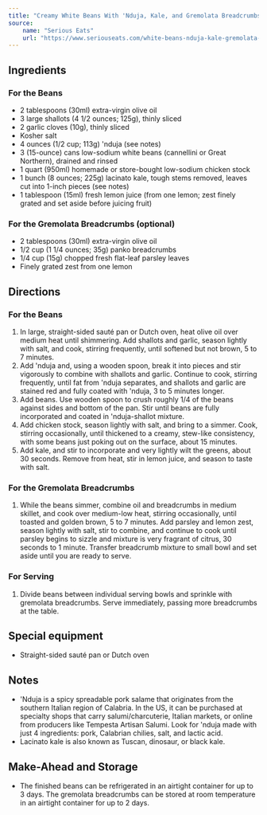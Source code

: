 ```yaml
---
title: "Creamy White Beans With 'Nduja, Kale, and Gremolata Breadcrumbs"
source:
    name: "Serious Eats"
    url: "https://www.seriouseats.com/white-beans-nduja-kale-gremolata-breadcrumbs"
---
```


## Ingredients

### For the Beans

-   2 tablespoons (30ml) extra-virgin olive oil
-   3 large shallots (4 1/2 ounces; 125g), thinly sliced
-   2 garlic cloves (10g), thinly sliced
-   Kosher salt
-   4 ounces (1/2 cup; 113g) 'nduja (see notes)
-   3 (15-ounce) cans low-sodium white beans (cannellini or Great Northern), drained and rinsed
-   1 quart (950ml) homemade or store-bought low-sodium chicken stock
-   1 bunch (8 ounces; 225g) lacinato kale, tough stems removed, leaves cut into 1-inch pieces (see notes)
-   1 tablespoon (15ml) fresh lemon juice (from one lemon; zest finely grated and set aside before juicing fruit)

### For the Gremolata Breadcrumbs (optional)

-   2 tablespoons (30ml) extra-virgin olive oil
-   1/2 cup (1 1/4 ounces; 35g) panko breadcrumbs
-   1/4 cup (15g) chopped fresh flat-leaf parsley leaves
-   Finely grated zest from one lemon

## Directions

### For the Beans

1. In large, straight-sided sauté pan or Dutch oven, heat olive oil over medium heat until shimmering. Add shallots and garlic, season lightly with salt, and cook, stirring frequently, until softened but not brown, 5 to 7 minutes.
1. Add 'nduja and, using a wooden spoon, break it into pieces and stir vigorously to combine with shallots and garlic. Continue to cook, stirring frequently, until fat from 'nduja separates, and shallots and garlic are stained red and fully coated with 'nduja, 3 to 5 minutes longer.
1. Add beans. Use wooden spoon to crush roughly 1/4 of the beans against sides and bottom of the pan. Stir until beans are fully incorporated and coated in 'nduja-shallot mixture.
1. Add chicken stock, season lightly with salt, and bring to a simmer. Cook, stirring occasionally, until thickened to a creamy, stew-like consistency, with some beans just poking out on the surface, about 15 minutes.
1. Add kale, and stir to incorporate and very lightly wilt the greens, about 30 seconds. Remove from heat, stir in lemon juice, and season to taste with salt.

### For the Gremolata Breadcrumbs

1. While the beans simmer, combine oil and breadcrumbs in medium skillet, and cook over medium-low heat, stirring occasionally, until toasted and golden brown, 5 to 7 minutes. Add parsley and lemon zest, season lightly with salt, stir to combine, and continue to cook until parsley begins to sizzle and mixture is very fragrant of citrus, 30 seconds to 1 minute. Transfer breadcrumb mixture to small bowl and set aside until you are ready to serve.

### For Serving

1. Divide beans between individual serving bowls and sprinkle with gremolata breadcrumbs. Serve immediately, passing more breadcrumbs at the table.

## Special equipment

-   Straight-sided sauté pan or Dutch oven

## Notes

-   'Nduja is a spicy spreadable pork salame that originates from the southern Italian region of Calabria. In the US, it can be purchased at specialty shops that carry salumi/charcuterie, Italian markets, or online from producers like Tempesta Artisan Salumi. Look for 'nduja made with just 4 ingredients: pork, Calabrian chilies, salt, and lactic acid.
-   Lacinato kale is also known as Tuscan, dinosaur, or black kale.

## Make-Ahead and Storage

-   The finished beans can be refrigerated in an airtight container for up to 3 days. The gremolata breadcrumbs can be stored at room temperature in an airtight container for up to 2 days.

